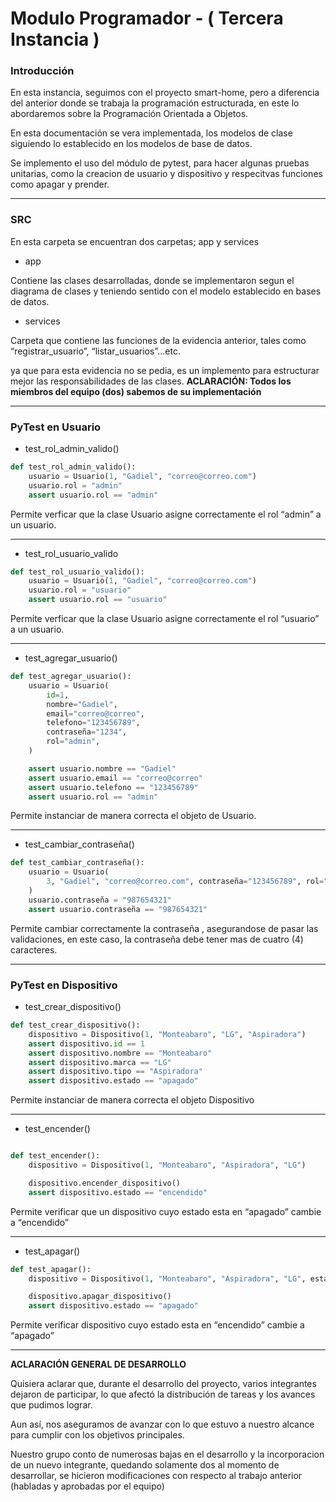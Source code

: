 # Modulo Programador - ( Tercera Instancia )

### Introducción

En esta instancia, seguimos con el proyecto smart-home, pero a diferencia del anterior donde se trabaja la programación estructurada, en este lo abordaremos sobre la Programación Orientada a Objetos.

En esta documentación se vera implementada, los modelos de clase siguiendo lo establecido en los modelos de base de datos.

Se implemento el uso del módulo de pytest, para hacer algunas pruebas unitarias, como la creacion de usuario y dispositivo y respecitvas funciones como apagar y prender.

---

### SRC

En esta carpeta se encuentran dos carpetas; app y services

- app

Contiene las clases desarrolladas, donde se implementaron segun el diagrama de clases y teniendo sentido con el modelo establecido en bases de datos.

- services

Carpeta que contiene las funciones de la evidencia anterior, tales como “registrar_usuario”, “listar_usuarios”…etc.

ya que para esta evidencia no se pedia, es un implemento para estructurar mejor las responsabilidades de las clases.
**ACLARACIÓN: Todos los miembros del equipo (dos) sabemos de su implementación**

---

### PyTest en Usuario

- test_rol_admin_valido()

```python
def test_rol_admin_valido():
    usuario = Usuario(1, "Gadiel", "correo@correo.com")
    usuario.rol = "admin"
    assert usuario.rol == "admin"
```

Permite verficar que la clase Usuario asigne correctamente el rol “admin” a un usuario.

---

- test_rol_usuario_valido

```python
def test_rol_usuario_valido():
    usuario = Usuario(1, "Gadiel", "correo@correo.com")
    usuario.rol = "usuario"
    assert usuario.rol == "usuario"
```

Permite verficar que la clase Usuario asigne correctamente el rol “usuario” a un usuario.

---

- test_agregar_usuario()

```python
def test_agregar_usuario():
    usuario = Usuario(
        id=1,
        nombre="Gadiel",
        email="correo@correo",
        telefono="123456789",
        contraseña="1234",
        rol="admin",
    )

    assert usuario.nombre == "Gadiel"
    assert usuario.email == "correo@correo"
    assert usuario.telefono == "123456789"
    assert usuario.rol == "admin"
```

Permite instanciar de manera correcta el objeto de Usuario.

---

- test_cambiar_contraseña()

```python
def test_cambiar_contraseña():
    usuario = Usuario(
        3, "Gadiel", "correo@correo.com", contraseña="123456789", rol="admin"
    )
    usuario.contraseña = "987654321"
    assert usuario.contraseña == "987654321"
```

Permite cambiar correctamente la contraseña , asegurandose de pasar las validaciones, en este caso, la contraseña debe tener mas de cuatro (4) caracteres.

---

### PyTest en Dispositivo

- test_crear_dispositivo()

```python
def test_crear_dispositivo():
    dispositivo = Dispositivo(1, "Monteabaro", "LG", "Aspiradora")
    assert dispositivo.id == 1
    assert dispositivo.nombre == "Monteabaro"
    assert dispositivo.marca == "LG"
    assert dispositivo.tipo == "Aspiradora"
    assert dispositivo.estado == "apagado"
```

Permite instanciar de manera correcta el objeto Dispositivo

---

- test_encender()

```python

def test_encender():
    dispositivo = Dispositivo(1, "Monteabaro", "Aspiradora", "LG")

    dispositivo.encender_dispositivo()
    assert dispositivo.estado == "encendido"
```

Permite verificar que un dispositivo cuyo estado esta en “apagado” cambie a “encendido”

---

- test_apagar()

```python
def test_apagar():
    dispositivo = Dispositivo(1, "Monteabaro", "Aspiradora", "LG", estado="encendido")

    dispositivo.apagar_dispositivo()
    assert dispositivo.estado == "apagado"
```

Permite verificar dispositivo cuyo estado esta en “encendido” cambie a “apagado”

---

**ACLARACIÓN GENERAL DE DESARROLLO**

Quisiera aclarar que, durante el desarrollo del proyecto, varios integrantes dejaron de participar, lo que afectó la distribución de tareas y los avances que pudimos lograr.

Aun así, nos aseguramos de avanzar con lo que estuvo a nuestro alcance para cumplir con los objetivos principales.

Nuestro grupo conto de numerosas bajas en el desarrollo y la incorporacion de un nuevo integrante, quedando solamente dos al momento de desarrollar, se hicieron modificaciones con respecto al trabajo anterior (habladas y aprobadas por el equipo)

